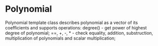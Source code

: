 # Polynomial

Polynomial template class describes polynomial as a vector of its coefficients and supports operations:
degree() - get power of highest degree of polynomial;
==, +, -, * - check equality, addition, substruction, multiplication of polynomials and scalar multiplication;
